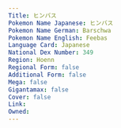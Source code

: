 ```yaml
---
﻿Title: ヒンバス
Pokemon Name Japanese: ヒンバス
Pokemon Name German: Barschwa
Pokemon Name English: Feebas
Language Card: Japanese
National Dex Number: 349
Region: Hoenn
Regional Form: false
Additional Form: false
Mega: false
Gigantamax: false
Cover: false
Link: 
Owned: 
---
```

